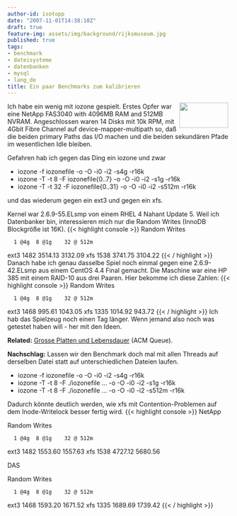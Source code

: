```yaml
---
author-id: isotopp
date: "2007-11-01T14:38:10Z"
draft: true
feature-img: assets/img/background/rijksmuseum.jpg
published: true
tags:
- benchmark
- dateisysteme
- datenbanken
- mysql
- lang_de
title: Ein paar Benchmarks zum kalibrieren
---
```

<!-- s9ymdb:3519 --><img width="110" height="57" style="float: right; border: 0px; padding-left: 5px; padding-right: 5px;" src="/uploads/mysql_logo.serendipityThumb.gif" alt="" /> Ich habe ein wenig mit iozone gespielt. Erstes Opfer war eine NetApp FAS3040 with 4096MB RAM and 512MB NVRAM. Angeschlossen waren 14 Disks mit 10k RPM, mit 4Gbit Fibre Channel auf device-mapper-multipath so, daß die beiden primary Paths das I/O machen und die beiden sekundären Pfade im wesentlichen Idle bleiben.

Gefahren hab ich gegen das Ding ein iozone und zwar <ul><li>iozone -f iozonefile -o -O -i0 -i2 -s4g -r16k</li><li>iozone -T -t 8 -F iozonefile{0..7} -o -O -i0 -i2 -s1g -r16k</li><li>iozone -T -t 32 -F iozonefile{0..31} -o -O -i0 -i2 -s512m -r16k</li></ul> und das wiederum gegen ein ext3 und gegen ein xfs. 

Kernel war 2.6.9-55.ELsmp von einem RHEL 4 Nahant Update 5. Weil ich Datenbanker bin, interessieren mich nur die Random Writes (InnoDB Blockgröße ist 16K). 
{{< highlight console >}}
Random Writes

      1 @4g  8 @1g    32 @ 512m
ext3  1482   3514.13  3132.09
xfs   1538   3741.75  3104.22
{{< / highlight >}}
 Danach habe ich genau dasselbe Spiel noch einmal gegen eine 2.6.9-42.ELsmp aus einem CentOS 4.4 Final gemacht. Die Maschine war eine HP 385 mit einem RAID-10 aus drei Paaren. Hier bekomme ich diese Zahlen: 
{{< highlight console >}}
Random Writes

      1 @4g  8 @1g    32 @ 512m
ext3  1468    995.61  1043.05
xfs   1335   1014.92   943.72
{{< / highlight >}}
 Ich hab das Spielzeug noch einen Tag länger. Wenn jemand also noch was getestet haben will - her mit den Ideen.

<b>Related:</b> <a href="http://acmqueue.com/modules.php?name=Content&pa=showpage&pid=506">Grosse Platten und Lebensdauer</a> (ACM Queue).

<b>Nachschlag:</b> Lassen wir den Benchmark doch mal mit allen Threads auf derselben Datei statt auf unterschiedlichen Dateien laufen. <ul><li>iozone -f iozonefile -o -O -i0 -i2 -s4g -r16k</li><li>iozone -T -t 8 -F ./iozonefile ... -o -O -i0 -i2 -s1g -r16k</li><li>iozone -T -t 8 -F ./iozonefile ... -o -O -i0 -i2 -s512m -r16k</li></ul> Dadurch könnte deutlich werden, wie xfs mit Contention-Problemen auf dem Inode-Writelock besser fertig wird. 
{{< highlight console >}}
NetApp

Random Writes

      1 @4g  8 @1g    32 @ 512m
ext3  1482   1553.60  1557.63
xfs   1538   4727.12  5680.56

DAS

Random Writes

      1 @4g  8 @1g    32 @ 512m
ext3  1468   1593.20  1671.52
xfs   1335   1689.69  1739.42
{{< / highlight >}}
